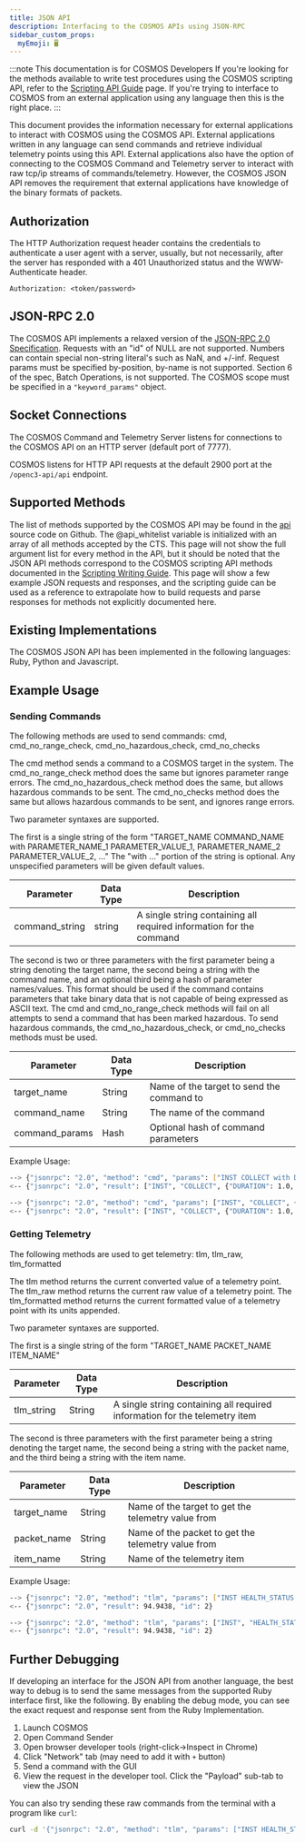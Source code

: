 ```yaml
---
title: JSON API
description: Interfacing to the COSMOS APIs using JSON-RPC
sidebar_custom_props:
  myEmoji: 🖥️
---
```


:::note This documentation is for COSMOS Developers
If you're looking for the methods available to write test procedures using the COSMOS scripting API, refer to the [Scripting API Guide](../guides/scripting-api.md) page. If you're trying to interface to COSMOS from an external application using any language then this is the right place.
:::

This document provides the information necessary for external applications to interact with COSMOS using the COSMOS API. External applications written in any language can send commands and retrieve individual telemetry points using this API. External applications also have the option of connecting to the COSMOS Command and Telemetry server to interact with raw tcp/ip streams of commands/telemetry. However, the COSMOS JSON API removes the requirement that external applications have knowledge of the binary formats of packets.

## Authorization

The HTTP Authorization request header contains the credentials to authenticate a user agent with a server, usually, but not necessarily, after the server has responded with a 401 Unauthorized status and the WWW-Authenticate header.

```
Authorization: <token/password>
```

## JSON-RPC 2.0

The COSMOS API implements a relaxed version of the [JSON-RPC 2.0 Specification](http://www.jsonrpc.org/specification). Requests with an "id" of NULL are not supported. Numbers can contain special non-string literal's such as NaN, and +/-inf. Request params must be specified by-position, by-name is not supported. Section 6 of the spec, Batch Operations, is not supported. The COSMOS scope must be specified in a `"keyword_params"` object.

## Socket Connections

The COSMOS Command and Telemetry Server listens for connections to the COSMOS API on an HTTP server (default port of 7777).

COSMOS listens for HTTP API requests at the default 2900 port at the `/openc3-api/api` endpoint.

## Supported Methods

The list of methods supported by the COSMOS API may be found in the [api](https://github.com/openc3/cosmos/tree/main/openc3/lib/openc3/api) source code on Github. The @api_whitelist variable is initialized with an array of all methods accepted by the CTS. This page will not show the full argument list for every method in the API, but it should be noted that the JSON API methods correspond to the COSMOS scripting API methods documented in the [Scripting Writing Guide](../guides/script-writing.md). This page will show a few example JSON requests and responses, and the scripting guide can be used as a reference to extrapolate how to build requests and parse responses for methods not explicitly documented here.

## Existing Implementations

The COSMOS JSON API has been implemented in the following languages: Ruby, Python and Javascript.

## Example Usage

### Sending Commands

The following methods are used to send commands: cmd, cmd_no_range_check, cmd_no_hazardous_check, cmd_no_checks

The cmd method sends a command to a COSMOS target in the system. The cmd_no_range_check method does the same but ignores parameter range errors. The cmd_no_hazardous_check method does the same, but allows hazardous commands to be sent. The cmd_no_checks method does the same but allows hazardous commands to be sent, and ignores range errors.

Two parameter syntaxes are supported.

The first is a single string of the form "TARGET_NAME COMMAND_NAME with PARAMETER_NAME_1 PARAMETER_VALUE_1, PARAMETER_NAME_2 PARAMETER_VALUE_2, ..." The "with ..." portion of the string is optional. Any unspecified parameters will be given default values.

| Parameter      | Data Type | Description                                                         |
| -------------- | --------- | ------------------------------------------------------------------- |
| command_string | string    | A single string containing all required information for the command |

The second is two or three parameters with the first parameter being a string denoting the target name, the second being a string with the command name, and an optional third being a hash of parameter names/values. This format should be used if the command contains parameters that take binary data that is not capable of being expressed as ASCII text. The cmd and cmd_no_range_check methods will fail on all attempts to send a command that has been marked hazardous. To send hazardous commands, the cmd_no_hazardous_check, or cmd_no_checks methods must be used.

| Parameter      | Data Type | Description                               |
| -------------- | --------- | ----------------------------------------- |
| target_name    | String    | Name of the target to send the command to |
| command_name   | String    | The name of the command                   |
| command_params | Hash      | Optional hash of command parameters       |

Example Usage:

```bash
--> {"jsonrpc": "2.0", "method": "cmd", "params": ["INST COLLECT with DURATION 1.0, TEMP 0.0, TYPE 'NORMAL'"], "id": 1, "keyword_params":{"scope":"DEFAULT"}}
<-- {"jsonrpc": "2.0", "result": ["INST", "COLLECT", {"DURATION": 1.0, "TEMP": 0.0, "TYPE": "NORMAL"}], "id": 1}

--> {"jsonrpc": "2.0", "method": "cmd", "params": ["INST", "COLLECT", {"DURATION": 1.0, "TEMP": 0.0, "TYPE": "NORMAL"}], "id": 1, "keyword_params":{"scope":"DEFAULT"}}
<-- {"jsonrpc": "2.0", "result": ["INST", "COLLECT", {"DURATION": 1.0, "TEMP": 0.0, "TYPE": "NORMAL"}], "id": 1}
```

### Getting Telemetry

The following methods are used to get telemetry: tlm, tlm_raw, tlm_formatted

The tlm method returns the current converted value of a telemetry point. The tlm_raw method returns the current raw value of a telemetry point. The tlm_formatted method returns the current formatted value of a telemetry point with its units appended.

Two parameter syntaxes are supported.

The first is a single string of the form "TARGET_NAME PACKET_NAME ITEM_NAME"

| Parameter  | Data Type | Description                                                                |
| ---------- | --------- | -------------------------------------------------------------------------- |
| tlm_string | String    | A single string containing all required information for the telemetry item |

The second is three parameters with the first parameter being a string denoting the target name, the second being a string with the packet name, and the third being a string with the item name.

| Parameter   | Data Type | Description                                        |
| ----------- | --------- | -------------------------------------------------- |
| target_name | String    | Name of the target to get the telemetry value from |
| packet_name | String    | Name of the packet to get the telemetry value from |
| item_name   | String    | Name of the telemetry item                         |

Example Usage:

```bash
--> {"jsonrpc": "2.0", "method": "tlm", "params": ["INST HEALTH_STATUS TEMP1"], "id": 2, "keyword_params":{"scope":"DEFAULT"}}
<-- {"jsonrpc": "2.0", "result": 94.9438, "id": 2}

--> {"jsonrpc": "2.0", "method": "tlm", "params": ["INST", "HEALTH_STATUS", "TEMP1"], "id": 2, "keyword_params":{"scope":"DEFAULT"}}
<-- {"jsonrpc": "2.0", "result": 94.9438, "id": 2}
```

## Further Debugging

If developing an interface for the JSON API from another language, the best way to debug is to send the same messages from the supported Ruby interface first, like the following. By enabling the debug mode, you can see the exact request and response sent from the Ruby Implementation.

1. Launch COSMOS
2. Open Command Sender
3. Open browser developer tools (right-click->Inspect in Chrome)
4. Click "Network" tab (may need to add it with `+` button)
5. Send a command with the GUI
6. View the request in the developer tool. Click the "Payload" sub-tab to view the JSON

You can also try sending these raw commands from the terminal with a program like `curl`:

```bash
curl -d '{"jsonrpc": "2.0", "method": "tlm", "params": ["INST HEALTH_STATUS TEMP1"], "id": 2, "keyword_params":{"type":"FORMATTED","scope":"DEFAULT"}}' http://localhost:2900/openc3-api/api  -H "Authorization: password"
```
